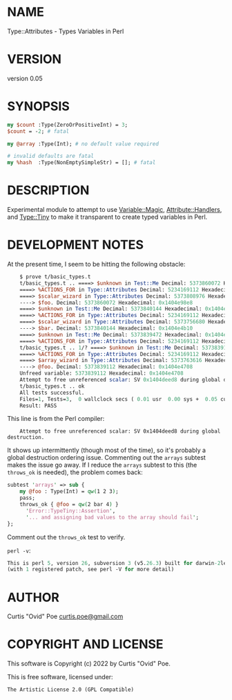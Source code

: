 # NAME

Type::Attributes - Types Variables in Perl

# VERSION

version 0.05

# SYNOPSIS

```perl
my $count :Type(ZeroOrPositiveInt) = 3;
$count = -2; # fatal

my @array :Type(Int); # no default value required

# invalid defaults are fatal
my %hash  :Type(NonEmptySimpleStr) = []; # fatal
```

# DESCRIPTION

Experimental module to attempt to use [Variable::Magic](https://metacpan.org/pod/Variable%3A%3AMagic),
[Attribute::Handlers](https://metacpan.org/pod/Attribute%3A%3AHandlers), and [Type::Tiny](https://metacpan.org/pod/Type%3A%3ATiny) to make it transparent to create
typed variables in Perl.

# DEVELOPMENT NOTES

At the present time, I seem to be hitting the following obstacle:

```perl
    $ prove t/basic_types.t
    t/basic_types.t .. ====> $unknown in Test::Me Decimal: 5373860072 Hexadecimal: 0x1404e98e8
    ====> %ACTIONS_FOR in Type::Attributes Decimal: 5234169112 Hexadecimal: 0x137fb1518
    ====> $scalar_wizard in Type::Attributes Decimal: 5373808976 Hexadecimal: 0x1404dd150
    ----> $foo. Decimal: 5373860072 Hexadecimal: 0x1404e98e8
    ====> $unknown in Test::Me Decimal: 5373840144 Hexadecimal: 0x1404e4b10
    ====> %ACTIONS_FOR in Type::Attributes Decimal: 5234169112 Hexadecimal: 0x137fb1518
    ====> $scalar_wizard in Type::Attributes Decimal: 5373756680 Hexadecimal: 0x1404d0508
    ----> $bar. Decimal: 5373840144 Hexadecimal: 0x1404e4b10
    ====> $unknown in Test::Me Decimal: 5373839472 Hexadecimal: 0x1404e4870
    ====> %ACTIONS_FOR in Type::Attributes Decimal: 5234169112 Hexadecimal: 0x137fb1518
    t/basic_types.t .. 1/? ====> $unknown in Test::Me Decimal: 5373839112 Hexadecimal: 0x1404e4708
    ====> %ACTIONS_FOR in Type::Attributes Decimal: 5234169112 Hexadecimal: 0x137fb1518
    ====> $array_wizard in Type::Attributes Decimal: 5373763616 Hexadecimal: 0x1404d2020
    ----> @foo. Decimal: 5373839112 Hexadecimal: 0x1404e4708
    Unfreed variable: 5373839112 Hexadecimal: 0x1404e4708
    Attempt to free unreferenced scalar: SV 0x1404deed8 during global destruction.
    t/basic_types.t .. ok
    All tests successful.
    Files=1, Tests=3,  0 wallclock secs ( 0.01 usr  0.00 sys +  0.05 cusr  0.01 csys =  0.07 CPU)
    Result: PASS
```

This line is from the Perl compiler:

```
    Attempt to free unreferenced scalar: SV 0x1404deed8 during global destruction.
```

It shows up intermittently (though most of the time), so it's probably a
global destruction ordering issue. Commenting out the `arrays` subtest makes
the issue go away.  If I reduce the `arrays` subtest to this (the
`throws_ok` is needed), the problem comes back:

```perl
subtest 'arrays' => sub {
    my @foo : Type(Int) = qw(1 2 3);
    pass;
    throws_ok { @foo = qw(2 bar 4) }
      'Error::TypeTiny::Assertion',
      '... and assigning bad values to the array should fail';
};
```

Comment out the `throws_ok` test to verify.

`perl -v`:

```perl
This is perl 5, version 26, subversion 3 (v5.26.3) built for darwin-2level
(with 1 registered patch, see perl -V for more detail)
```

# AUTHOR

Curtis "Ovid" Poe <curtis.poe@gmail.com>

# COPYRIGHT AND LICENSE

This software is Copyright (c) 2022 by Curtis "Ovid" Poe.

This is free software, licensed under:

```
The Artistic License 2.0 (GPL Compatible)
```

